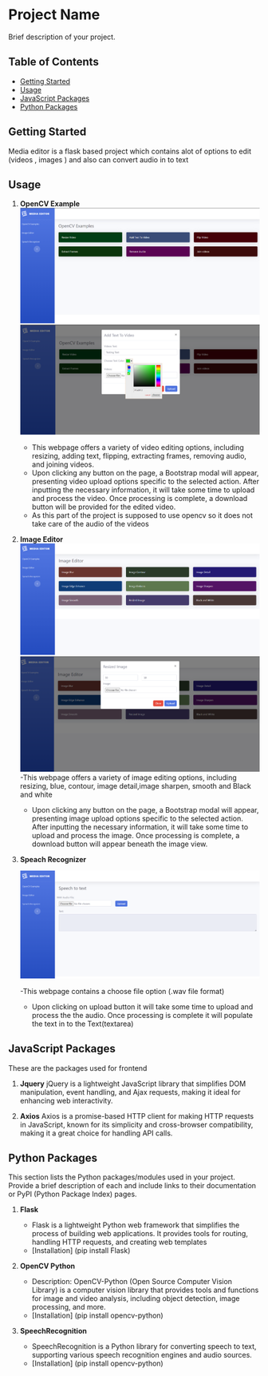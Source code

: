 # Project Name

Brief description of your project.

## Table of Contents
- [Getting Started](#getting-started)
- [Usage](#usage)
- [JavaScript Packages](#javascript-packages)
- [Python Packages](#python-packages)



## Getting Started

Media editor is a flask based project which contains alot of options to edit (videos , images ) and also can convert audio in to text

## Usage

1. **OpenCV Example**
    ![image of open cv exmaple 1](static/img/vid1.png)
    ![image of open cv exmaple 2](static/img/vid2.png)

    - This webpage offers a variety of video editing options, including resizing, adding text, flipping, extracting frames, removing audio, and joining videos.
    - Upon clicking any button on the page, a Bootstrap modal will appear, presenting video upload options specific to the selected action. After inputting the necessary information, it will take some time to upload and process the video. Once processing is complete, a download button will be provided for the edited video.
    - As this part of the project is supposed to use opencv so it does not take care of the audio of the videos

2. **Image Editor**
    ![image of image editing exmaple 1](static/img/image1.png)
    ![image of image editing exmaple 2](static/img/image2.png)
    -This webpage offers a variety of image editing options, including resizing, blue, contour, image detail,image sharpen, smooth and Black and white
    - Upon clicking any button on the page, a Bootstrap modal will appear, presenting image upload options specific to the selected action. After inputting the necessary information, it will take some time to upload and process the image. Once processing is complete, a download button will appear beneath the image view.

3. **Speach Recognizer**

    ![image of image editing exmaple 1](static/img/text.png)
    
    -This webpage contains a choose file option (.wav file format)
    - Upon clicking on upload button it will take some time to upload and process the the audio. Once processing is complete it will populate the text in to the Text(textarea)




## JavaScript Packages

These are the packages used for frontend 

1. **Jquery**
    jQuery is a lightweight JavaScript library that simplifies DOM manipulation, event handling, and Ajax requests, making it ideal for enhancing web interactivity.


2. **Axios**
    Axios is a promise-based HTTP client for making HTTP requests in JavaScript, known for its simplicity and cross-browser compatibility, making it a great choice for handling API calls.

## Python Packages

This section lists the Python packages/modules used in your project. Provide a brief description of each and include links to their documentation or PyPI (Python Package Index) pages.

1. **Flask**
   -  Flask is a lightweight Python web framework that simplifies the process of building web applications. It provides tools for routing, handling HTTP requests, and creating web templates
   - [Installation] (pip install Flask)

2. **OpenCV Python**
   - Description: OpenCV-Python (Open Source Computer Vision Library) is a computer vision library that provides tools and functions for image and video analysis, including object detection, image processing, and more.
   - [Installation] (pip install opencv-python)

3. **SpeechRecognition**
   - SpeechRecognition is a Python library for converting speech to text, supporting various speech recognition engines and audio sources.
   - [Installation] (pip install opencv-python)

